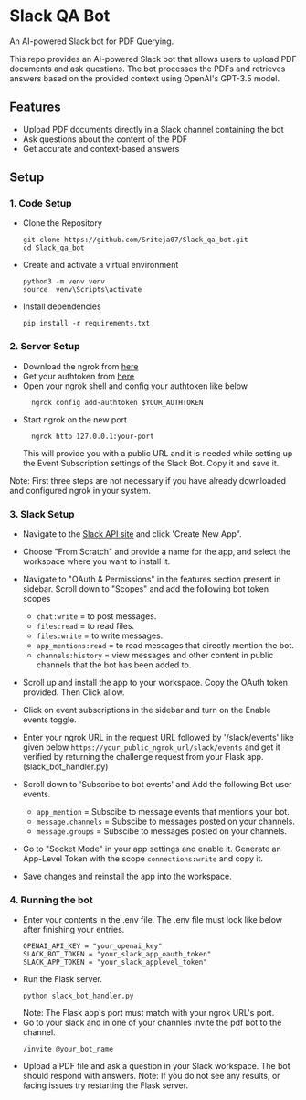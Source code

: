 # Slack QA Bot
An AI-powered Slack bot for PDF Querying.

This repo provides an AI-powered Slack bot that allows users to upload PDF documents and ask questions. The bot processes the PDFs and retrieves answers based on the provided context using OpenAI's GPT-3.5 model.

## Features

- Upload PDF documents directly in a Slack channel containing the bot
- Ask questions about the content of the PDF
- Get accurate and context-based answers

## Setup

### 1. Code Setup
- Clone the Repository
     
  ```shell script
  git clone https://github.com/Sriteja07/Slack_qa_bot.git
  cd Slack_qa_bot
  ```
  
- Create and activate a virtual environment
     
  ```shell script
  python3 -m venv venv
  source  venv\Scripts\activate
  ```
  
- Install dependencies
     
  ```shell script
  pip install -r requirements.txt
  ```

### 2. Server Setup
- Download the ngrok from [here](https://ngrok.com/download)
- Get your authtoken from [here](https://dashboard.ngrok.com/get-started/your-authtoken)
- Open your ngrok shell and config your authtoken like below
     ```shell script
       ngrok config add-authtoken $YOUR_AUTHTOKEN
     ```
- Start ngrok on the new port
     ```shell script
       ngrok http 127.0.0.1:your-port
     ```
     This will provide you with a public URL and it is needed while setting up the Event Subscription settings of the Slack Bot. Copy it and save it.

Note: First three steps are not necessary if you have already downloaded and configured ngrok in your system.

### 3. Slack Setup
- Navigate to the [Slack API site](https://api.slack.com/apps) and click 'Create New App".
- Choose "From Scratch" and provide a name for the app, and select the workspace where you want to install it.
- Navigate to "OAuth & Permissions" in the features section present in sidebar. Scroll down to "Scopes" and add the following bot token scopes
  
  - ```chat:write```  = to post messages.
  - ```files:read```  = to read files.
  - ```files:write``` = to write messages.
  - ```app_mentions:read```  = to read messages that directly mention the bot.
  - ```channels:history``` = view messages and other content in public channels that the bot has been added to.
- Scroll up and install the app to your workspace. Copy the OAuth token provided. Then Click allow.
- Click on event subscriptions in the sidebar and turn on the Enable events toggle.
- Enter your ngrok URL in the request URL followed by '/slack/events' like given below ```https://your_public_ngrok_url/slack/events``` and get it verified by returning the challenge request from your Flask app. (slack_bot_handler.py)
- Scroll down to 'Subscribe to bot events' and Add the following Bot user events.
  - ```app_mention```  = Subscibe to message events that mentions your bot.
  - ```message.channels```  = Subscibe to messages posted on your channels.
  - ```message.groups``` = Subscibe to messages posted on your channels.
- Go to "Socket Mode" in your app settings and enable it. Generate an App-Level Token with the scope ```connections:write``` and copy it.
- Save changes and reinstall the app into the workspace.

### 4. Running the bot
- Enter your contents in the .env file. The .env file must look like below after finishing your entries.
  ```shell script
  OPENAI_API_KEY = "your_openai_key"
  SLACK_BOT_TOKEN = "your_slack_app_oauth_token"
  SLACK_APP_TOKEN = "your_slack_applevel_token"
  ```
- Run the Flask server.
  ```shell script
  python slack_bot_handler.py
  ```
  Note: The Flask app's port must match with your ngrok URL's port.
- Go to your slack and in one of your channles invite the pdf bot to the channel.
  ```shell script
  /invite @your_bot_name
  ```
- Upload a PDF file and ask a question in your Slack workspace. The bot should respond with answers.
  Note: If you do not see any results, or facing issues try restarting the Flask server.
  
  
  
